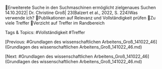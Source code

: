 Erweiterete Suche in den Suchmaschinen ermöglicht zielgenaues Suchen
14.10.2022| Dr. Christine Groß| 23(Balzert et al., 2022, S. 224)Was verwende ich?
Publikationen auf Relevanz und Vollständigkeit prüfen
Zu viele Treffer
Verzicht auf Treffer im Randbereich

   Tags & Topics:
   #Vollständigkeit
   #Treffer

[Previous: #Grundlagen des wissenschaftlichen Arbeitens_Groß_141022_46](Grundlagen des wissenschaftlichen Arbeitens_Groß_141022_46.md)

[Next: #Grundlagen des wissenschaftlichen Arbeitens_Groß_141022_46](Grundlagen des wissenschaftlichen Arbeitens_Groß_141022_46.md)